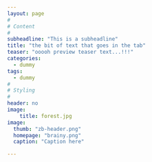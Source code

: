 ```yaml
---
layout: page
#
# Content
#
subheadline: "This is a subheadline"
title: "the bit of text that goes in the tab"
teaser: "ooooh preview teaser text...!!!"
categories:
  - dummy
tags:
  - dummy
#
# Styling
#
header: no
image:
    title: forest.jpg
image:
  thumb: "zb-header.png"
  homepage: "brainy.png"
  caption: "Caption here"

---
```



 [1]: #
 [2]: #
 [3]: #
 [4]: #
 [5]: #
 [6]: #
 [7]: #
 [8]: #
 [9]: #
 [10]: #



